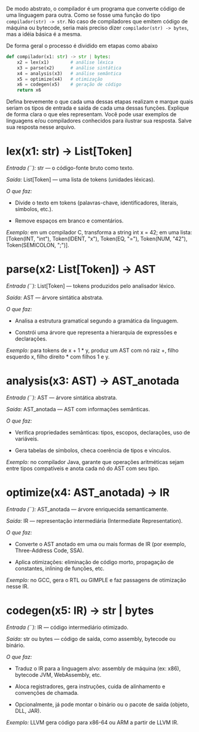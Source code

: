 De modo abstrato, o compilador é um programa que converte código de uma
linguagem para outra. Como se fosse uma função do tipo `compilador(str) -> str`.
No caso de compiladores que emitem código de máquina ou bytecode, seria mais
preciso dizer `compilador(str) -> bytes`, mas a idéia básica é a mesma.

De forma geral o processo é dividido em etapas como abaixo

```python
def compilador(x1: str) -> str | bytes:
    x2 = lex(x1)        # análise léxica
    x3 = parse(x2)      # análise sintática
    x4 = analysis(x3)   # análise semântica
    x5 = optimize(x4)   # otimização
    x6 = codegen(x5)    # geração de código
    return x6
```

Defina brevemente o que cada uma dessas etapas realizam e marque quais seriam os
tipos de entrada e saída de cada uma dessas funções. Explique de forma clara o
que eles representam. Você pode usar exemplos de linguagens e/ou compiladores
conhecidos para ilustrar sua resposta. Salve sua resposta nesse arquivo.

# lex(x1: str) -> List[Token]

*Entrada (``):* str — o código-fonte bruto como texto.

*Saída:* List[Token] — uma lista de tokens (unidades léxicas).

*O que faz:*

- Divide o texto em tokens (palavras-chave, identificadores, literais, símbolos, etc.).

- Remove espaços em branco e comentários.

*Exemplo:* em um compilador C, transforma a string int x = 42; em uma lista: [Token(INT, "int"), Token(IDENT, "x"), Token(EQ, "="), Token(NUM, "42"), Token(SEMICOLON, ";")].
 
# parse(x2: List[Token]) -> AST

*Entrada (``):* List[Token] — tokens produzidos pelo analisador léxico.

*Saída:* AST — árvore sintática abstrata.

*O que faz:*

- Analisa a estrutura gramatical segundo a gramática da linguagem.

- Constrói uma árvore que representa a hierarquia de expressões e declarações.

*Exemplo:* para tokens de x + 1 * y, produz um AST com nó raiz +, filho esquerdo x, filho direito * com filhos 1 e y.

# analysis(x3: AST) -> AST_anotada

*Entrada (``):* AST — árvore sintática abstrata.

*Saída:* AST_anotada — AST com informações semânticas.

*O que faz:*

- Verifica propriedades semânticas: tipos, escopos, declarações, uso de variáveis.

- Gera tabelas de símbolos, checa coerência de tipos e vínculos.

*Exemplo:* no compilador Java, garante que operações aritméticas sejam entre tipos compatíveis e anota cada nó do AST com seu tipo.

# optimize(x4: AST_anotada) -> IR

*Entrada (``):* AST_anotada — árvore enriquecida semanticamente.

*Saída:* IR — representação intermediária (Intermediate Representation).

*O que faz:*

- Converte o AST anotado em uma ou mais formas de IR (por exemplo, Three-Address Code, SSA).

- Aplica otimizações: eliminação de código morto, propagação de constantes, inlining de funções, etc.

*Exemplo:* no GCC, gera o RTL ou GIMPLE e faz passagens de otimização nesse IR.

# codegen(x5: IR) -> str | bytes

*Entrada (``):* IR — código intermediário otimizado.

*Saída:* str ou bytes — código de saída, como assembly, bytecode ou binário.

*O que faz:*

- Traduz o IR para a linguagem alvo: assembly de máquina (ex: x86), bytecode JVM, WebAssembly, etc.

- Aloca registradores, gera instruções, cuida de alinhamento e convenções de chamada.

- Opcionalmente, já pode montar o binário ou o pacote de saída (objeto, DLL, JAR).

*Exemplo:* LLVM gera código para x86-64 ou ARM a partir de LLVM IR.